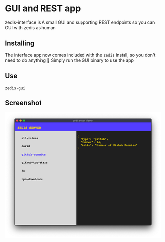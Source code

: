 # GUI and REST app

zedis-interface is A small GUI and supporting REST endpoints so you can GUI with zedis as human 

## Installing

The interface app now comes included with the `zedis` install, so you don't need to do anything 🎉 Simply run the GUI binary to use the app

## Use

```
zedis-gui
```

## Screenshot

<img src="https://raw.githubusercontent.com/drbh/zedis-interface/master/public/screenshot.png" alt="Logo">
